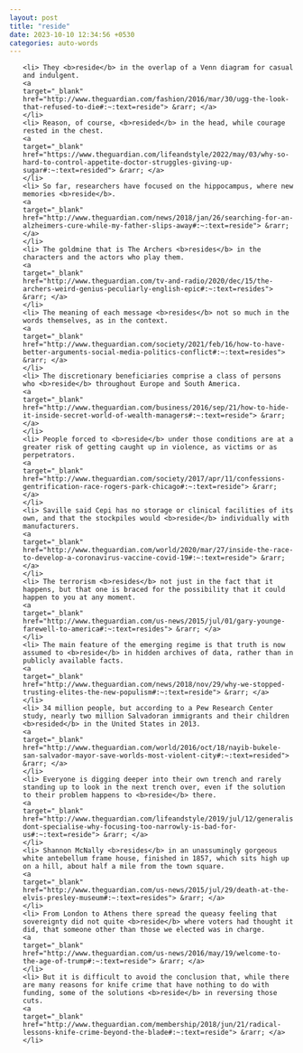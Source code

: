 ```yaml
---
layout: post
title: "reside"
date: 2023-10-10 12:34:56 +0530
categories: auto-words
---
```

<ol>

    <li> They <b>reside</b> in the overlap of a Venn diagram for casual and indulgent.
    <a 
    target="_blank" 
    href="http://www.theguardian.com/fashion/2016/mar/30/ugg-the-look-that-refused-to-die#:~:text=reside"> &rarr; </a>
    </li>
    <li> Reason, of course, <b>resided</b> in the head, while courage rested in the chest.
    <a 
    target="_blank" 
    href="https://www.theguardian.com/lifeandstyle/2022/may/03/why-so-hard-to-control-appetite-doctor-struggles-giving-up-sugar#:~:text=resided"> &rarr; </a>
    </li>
    <li> So far, researchers have focused on the hippocampus, where new memories <b>reside</b>.
    <a 
    target="_blank" 
    href="http://www.theguardian.com/news/2018/jan/26/searching-for-an-alzheimers-cure-while-my-father-slips-away#:~:text=reside"> &rarr; </a>
    </li>
    <li> The goldmine that is The Archers <b>resides</b> in the characters and the actors who play them.
    <a 
    target="_blank" 
    href="http://www.theguardian.com/tv-and-radio/2020/dec/15/the-archers-weird-genius-peculiarly-english-epic#:~:text=resides"> &rarr; </a>
    </li>
    <li> The meaning of each message <b>resides</b> not so much in the words themselves, as in the context.
    <a 
    target="_blank" 
    href="http://www.theguardian.com/society/2021/feb/16/how-to-have-better-arguments-social-media-politics-conflict#:~:text=resides"> &rarr; </a>
    </li>
    <li> The discretionary beneficiaries comprise a class of persons who <b>reside</b> throughout Europe and South America.
    <a 
    target="_blank" 
    href="http://www.theguardian.com/business/2016/sep/21/how-to-hide-it-inside-secret-world-of-wealth-managers#:~:text=reside"> &rarr; </a>
    </li>
    <li> People forced to <b>reside</b> under those conditions are at a greater risk of getting caught up in violence, as victims or as perpetrators.
    <a 
    target="_blank" 
    href="http://www.theguardian.com/society/2017/apr/11/confessions-gentrification-race-rogers-park-chicago#:~:text=reside"> &rarr; </a>
    </li>
    <li> Saville said Cepi has no storage or clinical facilities of its own, and that the stockpiles would <b>reside</b> individually with manufacturers.
    <a 
    target="_blank" 
    href="http://www.theguardian.com/world/2020/mar/27/inside-the-race-to-develop-a-coronavirus-vaccine-covid-19#:~:text=reside"> &rarr; </a>
    </li>
    <li> The terrorism <b>resides</b> not just in the fact that it happens, but that one is braced for the possibility that it could happen to you at any moment.
    <a 
    target="_blank" 
    href="http://www.theguardian.com/us-news/2015/jul/01/gary-younge-farewell-to-america#:~:text=resides"> &rarr; </a>
    </li>
    <li> The main feature of the emerging regime is that truth is now assumed to <b>reside</b> in hidden archives of data, rather than in publicly available facts.
    <a 
    target="_blank" 
    href="http://www.theguardian.com/news/2018/nov/29/why-we-stopped-trusting-elites-the-new-populism#:~:text=reside"> &rarr; </a>
    </li>
    <li> 34 million people, but according to a Pew Research Center study, nearly two million Salvadoran immigrants and their children <b>resided</b> in the United States in 2013.
    <a 
    target="_blank" 
    href="http://www.theguardian.com/world/2016/oct/18/nayib-bukele-san-salvador-mayor-save-worlds-most-violent-city#:~:text=resided"> &rarr; </a>
    </li>
    <li> Everyone is digging deeper into their own trench and rarely standing up to look in the next trench over, even if the solution to their problem happens to <b>reside</b> there.
    <a 
    target="_blank" 
    href="http://www.theguardian.com/lifeandstyle/2019/jul/12/generalise-dont-specialise-why-focusing-too-narrowly-is-bad-for-us#:~:text=reside"> &rarr; </a>
    </li>
    <li> Shannon McNally <b>resides</b> in an unassumingly gorgeous white antebellum frame house, finished in 1857, which sits high up on a hill, about half a mile from the town square.
    <a 
    target="_blank" 
    href="http://www.theguardian.com/us-news/2015/jul/29/death-at-the-elvis-presley-museum#:~:text=resides"> &rarr; </a>
    </li>
    <li> From London to Athens there spread the queasy feeling that sovereignty did not quite <b>reside</b> where voters had thought it did, that someone other than those we elected was in charge.
    <a 
    target="_blank" 
    href="http://www.theguardian.com/us-news/2016/may/19/welcome-to-the-age-of-trump#:~:text=reside"> &rarr; </a>
    </li>
    <li> But it is difficult to avoid the conclusion that, while there are many reasons for knife crime that have nothing to do with funding, some of the solutions <b>reside</b> in reversing those cuts.
    <a 
    target="_blank" 
    href="http://www.theguardian.com/membership/2018/jun/21/radical-lessons-knife-crime-beyond-the-blade#:~:text=reside"> &rarr; </a>
    </li>
